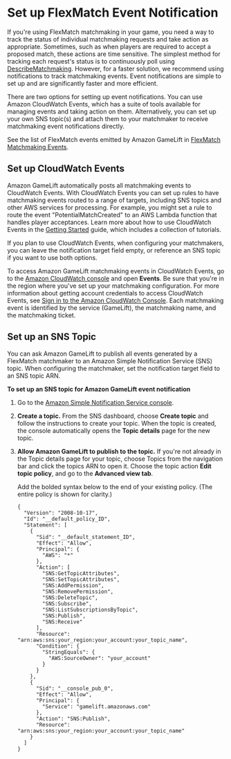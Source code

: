 # Set up FlexMatch Event Notification<a name="match-notification"></a>

If you're using FlexMatch matchmaking in your game, you need a way to track the status of individual matchmaking requests and take action as appropriate\. Sometimes, such as when players are required to accept a proposed match, these actions are time sensitive\. The simplest method for tracking each request's status is to continuously poll using [DescribeMatchmaking](https://docs.aws.amazon.com/gamelift/latest/apireference/API_DescribeMatchmaking.html)\. However, for a faster solution, we recommend using notifications to track matchmaking events\. Event notifications are simple to set up and are significantly faster and more efficient\.

There are two options for setting up event notifications\. You can use Amazon CloudWatch Events, which has a suite of tools available for managing events and taking action on them\. Alternatively, you can set up your own SNS topic\(s\) and attach them to your matchmaker to receive matchmaking event notifications directly\. 

See the list of FlexMatch events emitted by Amazon GameLift in [FlexMatch Matchmaking Events](match-events.md)\. 

## Set up CloudWatch Events<a name="match-notification-cwe"></a>

Amazon GameLift automatically posts all matchmaking events to CloudWatch Events\. With CloudWatch Events you can set up rules to have matchmaking events routed to a range of targets, including SNS topics and other AWS services for processing\. For example, you might set a rule to route the event "PotentialMatchCreated" to an AWS Lambda function that handles player acceptances\. Learn more about how to use CloudWatch Events in the [Getting Started](https://docs.aws.amazon.com/AmazonCloudWatch/latest/events/CWE_GettingStarted.html) guide, which includes a collection of tutorials\.

If you plan to use CloudWatch Events, when configuring your matchmakers, you can leave the notification target field empty, or reference an SNS topic if you want to use both options\. 

To access Amazon GameLift matchmaking events in CloudWatch Events, go to the [Amazon CloudWatch console](https://aws.amazon.com/cloudwatch) and open **Events**\. Be sure that you're in the region where you've set up your matchmaking configuration\. For more information about getting account credentials to access CloudWatch Events, see [Sign in to the Amazon CloudWatch Console](https://docs.aws.amazon.com/AmazonCloudWatch/latest/events/GettingSetup_cwe.html)\. Each matchmaking event is identified by the service \(GameLift\), the matchmaking name, and the matchmaking ticket\.

## Set up an SNS Topic<a name="match-notification-sns"></a>

You can ask Amazon GameLift to publish all events generated by a FlexMatch matchmaker to an Amazon Simple Notification Service \(SNS\) topic\. When configuring the matchmaker, set the notification target field to an SNS topic ARN\. 

**To set up an SNS topic for Amazon GameLift event notification**

1. Go to the [Amazon Simple Notification Service console](https://aws.amazon.com/sns)\.

1. **Create a topic\.** From the SNS dashboard, choose **Create topic** and follow the instructions to create your topic\. When the topic is created, the console automatically opens the **Topic details** page for the new topic\. 

1. **Allow Amazon GameLift to publish to the topic\.** If you're not already in the Topic details page for your topic, choose Topics from the navigation bar and click the topics ARN to open it\. Choose the topic action **Edit topic policy**, and go to the **Advanced view tab**\.

   Add the bolded syntax below to the end of your existing policy\. \(The entire policy is shown for clarity\.\)

   ```
   {
     "Version": "2008-10-17",
     "Id": "__default_policy_ID",
     "Statement": [
       {
         "Sid": "__default_statement_ID",
         "Effect": "Allow",
         "Principal": {
           "AWS": "*"
         },
         "Action": [
           "SNS:GetTopicAttributes",
           "SNS:SetTopicAttributes",
           "SNS:AddPermission",
           "SNS:RemovePermission",
           "SNS:DeleteTopic",
           "SNS:Subscribe",
           "SNS:ListSubscriptionsByTopic",
           "SNS:Publish",
           "SNS:Receive"
         ],
         "Resource": "arn:aws:sns:your_region:your_account:your_topic_name",
         "Condition": {
           "StringEquals": {
             "AWS:SourceOwner": "your_account"
           }
         }
       },
       {
         "Sid": "__console_pub_0",
         "Effect": "Allow",
         "Principal": { 
           "Service": "gamelift.amazonaws.com" 
         },
         "Action": "SNS:Publish",
         "Resource": "arn:aws:sns:your_region:your_account:your_topic_name"
       }
     ]
   }
   ```
